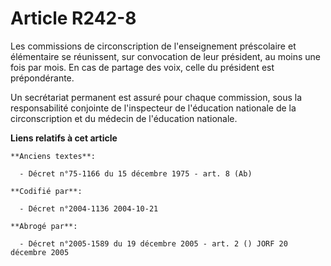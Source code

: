 # Article R242-8

Les commissions de circonscription de l'enseignement préscolaire et élémentaire se réunissent, sur convocation de leur
président, au moins une fois par mois. En cas de partage des voix, celle du président est prépondérante.

Un secrétariat permanent est assuré pour chaque commission, sous la responsabilité conjointe de l'inspecteur de l'éducation
nationale de la circonscription et du médecin de l'éducation nationale.

**Liens relatifs à cet article**

	**Anciens textes**:

	  - Décret n°75-1166 du 15 décembre 1975 - art. 8 (Ab)

	**Codifié par**:

	  - Décret n°2004-1136 2004-10-21

	**Abrogé par**:

	  - Décret n°2005-1589 du 19 décembre 2005 - art. 2 () JORF 20 décembre 2005
